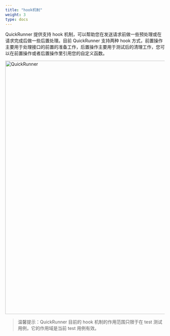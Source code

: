 ```yaml
---
title: "hook机制"
weight: 3
type: docs
---
```

QuickRunner 提供支持 hook 机制，可以帮助您在发送请求前做一些预处理或在请求完成后做一些后置处理。目前 QuickRunner 支持两种 hook 方式，前置操作主要用于处理接口的前置的准备工作，后置操作主要用于测试后的清理工作，您可以在前置操作或者后置操作里引用您的自定义函数。

<img src="/image/QuickRunner/direction/hook1.jpeg" alt="QuickRunner" width="800">


>温馨提示：QuickRunner 目前的 hook 机制的作用范围只限于在 test 测试用例，它的作用域是当前 test 用例有效。
